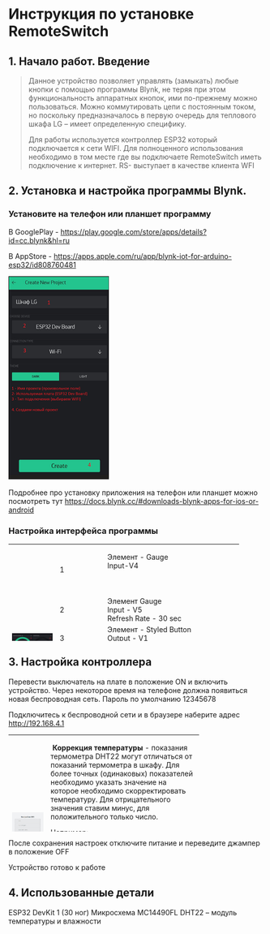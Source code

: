 <h1>Инструкция по установке RemoteSwitch</h1>
<h2>1. Начало работ. Введение</h2>
<blockquote>
<p>Данное устройство позволяет управлять (замыкать) любые кнопки с помощью программы Blynk, не теряя при этом функциональность аппаратных кнопок, ими по-прежнему можно пользоваться. Можно коммутировать цепи с постоянным током, но поскольку предназначалось в первую очередь для теплового шкафа LG &ndash; имеет определенную специфику.</p>
<p>Для работы используется контроллер ESP32 который подключается к сети WIFI. Для полноценного использования необходимо в том месте где вы подключаете RemoteSwitch иметь подключение к интернет. RS- выступает в качестве клиента WFI</p>
</blockquote>

<h2>2. Установка и настройка программы Blynk.</h2>

<h3>Установите на телефон или планшет программу</h3>

В GooglePlay - https://play.google.com/store/apps/details?id=cc.blynk&hl=ru

В AppStore - https://apps.apple.com/ru/app/blynk-iot-for-arduino-esp32/id808760481

![Image alt](https://github.com/askkostya/RemoteSwitch/raw/master/docs/RemoteSwitchDoc1.png)

Подробнее про установку приложения на телефон или планшет можно посмотреть тут
https://docs.blynk.cc/#downloads-blynk-apps-for-ios-or-android

<h3> Настройка интерфейса программы </h3>

<table style="height: 191px; width: 516px;">
<tbody>
<tr>
<td style="width: 80px;" rowspan="7"><img src="https://github.com/askkostya/RemoteSwitch/raw/master/docs/BlynkButton.jpg" /></td>
<td style="width: 80px; border-color: #36383c;">1</td>
<td style="width: 207px; border-color: #36383c;">
<p>Элемент - Gauge<br />Input-V4<br /><br /><br /></p>
</td>
<td style="width: 32px;">&nbsp;</td>
</tr>
<tr>
<td style="border-color: #36383c;">2</td>
<td style="border-color: #36383c;">Элемент Gauge<br />Input - V5<br />Refresh Rate - 30 sec</td>
<td style="width: 32px;">&nbsp;</td>
</tr>
<tr>
<td style="border-color: #36383c;">3</td>
<td style="border-color: #36383c;">Элемент - Styled Button<br />Output - V1<br />Mode - Switch</td>
<td style="width: 32px;">&nbsp;</td>
</tr>
<tr>
<td style="border-color: #36383c;">4</td>
<td style="border-color: #36383c;">Элемент - Styled Button<br />Output - V10<br />Mode - Switch</td>
<td style="width: 32px;">&nbsp;</td>
</tr>
<tr>
<td style="border-color: #36383c;">5</td>
<td style="border-color: #36383c;">
<p>Элемент - Styled Button<br />Output - V2<br />Mode - Switch</p>
</td>
<td style="width: 32px;">&nbsp;</td>
</tr>
<tr>
<td style="border-color: #36383c;">6</td>
<td style="border-color: #36383c;">Элемент - Styled Button<br />Output - V0<br />Mode - Switch</td>
<td style="width: 32px;">&nbsp;</td>
</tr>
<tr>
<td style="border-color: #36383c;">7</td>
<td style="border-color: #36383c;">Элемент - Segment Switch<br />Output - V3<br />1 - Нагрев<br />2 - Вентилятор&nbsp;</td>
<td style="width: 32px;">&nbsp;</td>
</tr>
</tbody>
</table>

<h2>3. Настройка контроллера</h2>

Перевести выключатель на плате в положение ON и включить устройство. Через некоторое время на телефоне должна появиться новая беспроводная сеть. Пароль по умолчанию 12345678

Подключитесь к беспроводной сети и в браузере наберите адрес http://192.168.4.1

<table style="height: 191px; width: 694px;">
<tbody>
<tr>
<td style="width: 62px;"><img src="https://github.com/askkostya/RemoteSwitch/raw/master/docs/Portal.JPG" alt="" /></td>
<td style="width: 286px; border-color: #36383c;">
<p>&nbsp;<strong>Коррекция температуры</strong> - показания термометра DHT22 могут отличаться от показаний термометра в шкафу. Для более точных (одинаковых) показателей необходимо указать значение на которое необходимо скорректировать температуру. Для отрицательного значения ставим минус, для положительного только число.</p>
<p>Например:<br />2 - будет добавлено к значению с термометра</p>
<p>-2 отнять два градуса от значения с термометра</p>
<p><strong>Температура при включении</strong> - стартовая температура до которой идет нагрев при включении шкафа</p>
<p><strong>Максимальная температура</strong> - максимально возможная температура поддерживаемая шкафом.</p>
</td>
</tr>
</tbody>
</table>

После сохранения настроек отключите питание и переведите джампер в положение OFF

Устройство готово к работе

<h2>4. Использованные детали</h2>

ESP32 DevKit 1 (30 ног)
Микросхема MC14490FL
DHT22 – модуль температуры и влажности
 
